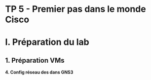 # TP 5 - Premier pas dans le monde Cisco
# I. Préparation du lab
## 1. Préparation VMs
**4. Config réseau des dans GNS3**
<!--stackedit_data:
eyJoaXN0b3J5IjpbLTE4NDA2MzY0NTksNzMwOTk4MTE2XX0=
-->